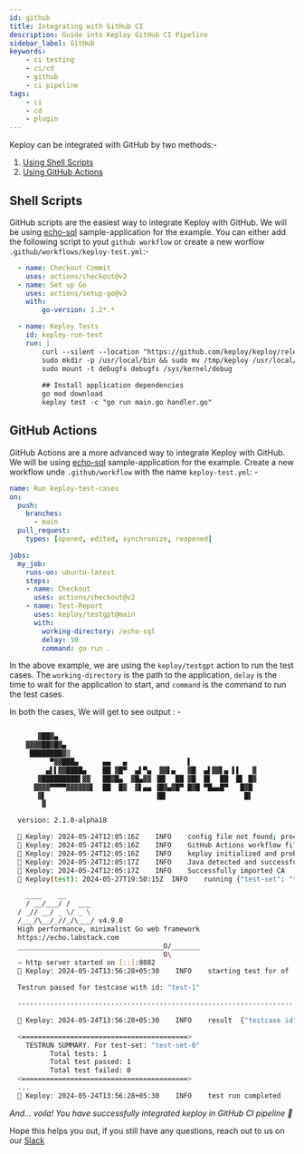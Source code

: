 ```yaml
---
id: github
title: Integrating with GitHub CI
description: Guide into Keploy GitHub CI Pipeline
sidebar_label: GitHub
keywords:
    - ci testing
    - ci/cd
    - github
    - ci pipeline
tags:
    - ci
    - cd
    - plugin
---
```


Keploy can be integrated with GitHub by two methods:-
1. [Using Shell Scripts](#shell-scripts)
2. [Using GitHub Actions](#github-actions)

## Shell Scripts
GitHub scripts are the easiest way to integrate Keploy with GitHub. We will be using [echo-sql](https://github.com/keploy/samples-go/tree/main/echo-sql) sample-application for the example. You can either add the following script to yout `github workflow` or create a new worflow `.github/workflows/keploy-test.yml`:-

```yaml
  - name: Checkout Commit
    uses: actions/checkout@v2
  - name: Set up Go
    uses: actions/setup-go@v2
    with:
        go-version: 1.2*.*

  - name: Keploy Tests
    id: keploy-run-test
    run: |
        curl --silent --location "https://github.com/keploy/keploy/releases/latest/download/keploy_linux_amd64.tar.gz" | tar xz -C /tmp
        sudo mkdir -p /usr/local/bin && sudo mv /tmp/keploy /usr/local/bin/keploy
        sudo mount -t debugfs debugfs /sys/kernel/debug
          
        ## Install application dependencies
        go mod download
        keploy test -c "go run main.go handler.go"
```

## GitHub Actions
GitHub Actions are a more advanced way to integrate Keploy with GitHub. We will be using [echo-sql](https://github.com/keploy/samples-go/tree/main/echo-sql) sample-application for the example. Create a new workflow unde `.github/workflow` with the name `keploy-test.yml`: - 

```yaml
name: Run keploy-test-cases
on:
  push:
    branches:
      - main
  pull_request:
    types: [opened, edited, synchronize, reopened]

jobs:
  my_job:
    runs-on: ubuntu-latest
    steps:
    - name: Checkout
      uses: actions/checkout@v2
    - name: Test-Report
      uses: keploy/testgpt@main
      with:
        working-directory: /echo-sql
        delay: 10
        command: go run .
```

In the above example, we are using the `keploy/testgpt` action to run the test cases. The `working-directory` is the path to the application, `delay` is the time to wait for the application to start, and `command` is the command to run the test cases.

In both the cases, We will get to see output : -

```sh

       ▓██▓▄
    ▓▓▓▓██▓█▓▄
     ████████▓▒
          ▀▓▓███▄      ▄▄   ▄               ▌
         ▄▌▌▓▓████▄    ██ ▓█▀  ▄▌▀▄  ▓▓▌▄   ▓█  ▄▌▓▓▌▄ ▌▌   ▓
       ▓█████████▌▓▓   ██▓█▄  ▓█▄▓▓ ▐█▌  ██ ▓█  █▌  ██  █▌ █▓
      ▓▓▓▓▀▀▀▀▓▓▓▓▓▓▌  ██  █▓  ▓▌▄▄ ▐█▓▄▓█▀ █▓█ ▀█▄▄█▀   █▓█
       ▓▌                           ▐█▌                   █▌
        ▓

  version: 2.1.0-alpha18

  🐰 Keploy: 2024-05-24T12:05:16Z 	INFO	config file not found; proceeding with flags only
  🐰 Keploy: 2024-05-24T12:05:16Z 	INFO	GitHub Actions workflow file generated successfully	{"path": "/githubactions/keploy.yml"}
  🐰 Keploy: 2024-05-24T12:05:16Z 	INFO	keploy initialized and probes added to the kernel.
  🐰 Keploy: 2024-05-24T12:05:17Z 	INFO	Java detected and successfully imported CA	{"path": "/usr/lib/jvm/temurin-11-jdk-amd64/lib/security/cacerts", "output": "Warning: use -cacerts option to access cacerts keystore\nCertificate was added to keystore\n"}
  🐰 Keploy: 2024-05-24T12:05:17Z 	INFO	Successfully imported CA	{"": "V2FybmluZzogdXNlIC1jYWNlcnRzIG9wdGlvbiB0byBhY2Nlc3MgY2FjZXJ0cyBrZXlzdG9yZQpDZXJ0aWZpY2F0ZSB3YXMgYWRkZWQgdG8ga2V5c3RvcmUK"}
  🐰 Keploy(test): 2024-05-27T19:50:15Z 	INFO	running	{"test-set": "test-set-0"}

    ____    __
    / __/___/ /  ___
  / _// __/ _ \/ _ \
  /___/\__/_//_/\___/ v4.9.0
  High performance, minimalist Go web framework
  https://echo.labstack.com
  ____________________________________O/_______
                                      O\
  ⇨ http server started on [::]:8082
  🐰 Keploy: 2024-05-24T13:56:28+05:30    INFO    starting test for of    {"test case": "test-1", "test set": "test-set-0"}

  Testrun passed for testcase with id: "test-1"

  --------------------------------------------------------------------

  🐰 Keploy: 2024-05-24T13:56:28+05:30    INFO    result  {"testcase id": "test-1", "testset id": "test-set-0", "passed": "true"}

  <=========================================> 
    TESTRUN SUMMARY. For test-set: "test-set-0"
          Total tests: 1
          Total test passed: 1
          Total test failed: 0
  <=========================================> 
  ...
  🐰 Keploy: 2024-05-24T13:56:28+05:30    INFO    test run completed      {"passed overall": true}
```

_And... voila! You have successfully integrated keploy in GitHub CI pipeline 🌟_

Hope this helps you out, if you still have any questions, reach out to us on our [Slack](https://join.slack.com/t/keploy/shared_invite/zt-2dno1yetd-Ec3el~tTwHYIHgGI0jPe7A)